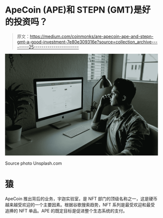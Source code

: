 # ApeCoin (APE)和 STEPN (GMT)是好的投资吗？

> 原文：<https://medium.com/coinmonks/are-apecoin-ape-and-stepn-gmt-a-good-investment-7e80e309316e?source=collection_archive---------25----------------------->

![](img/8f94b48d22c3f518a69865edc5c1b25f.png)

Source photo Unsplash.com

# 猿

ApeCoin 推出背后的业务，宇迦实验室，是 NFT 部门的顶级名称之一，这是硬币越来越受欢迎的一个主要因素。根据谷歌搜索趋势，NFT 系列是最受欢迎和最受追捧的 NFT 单品。APE 的既定目标是促进整个生态系统的支付。